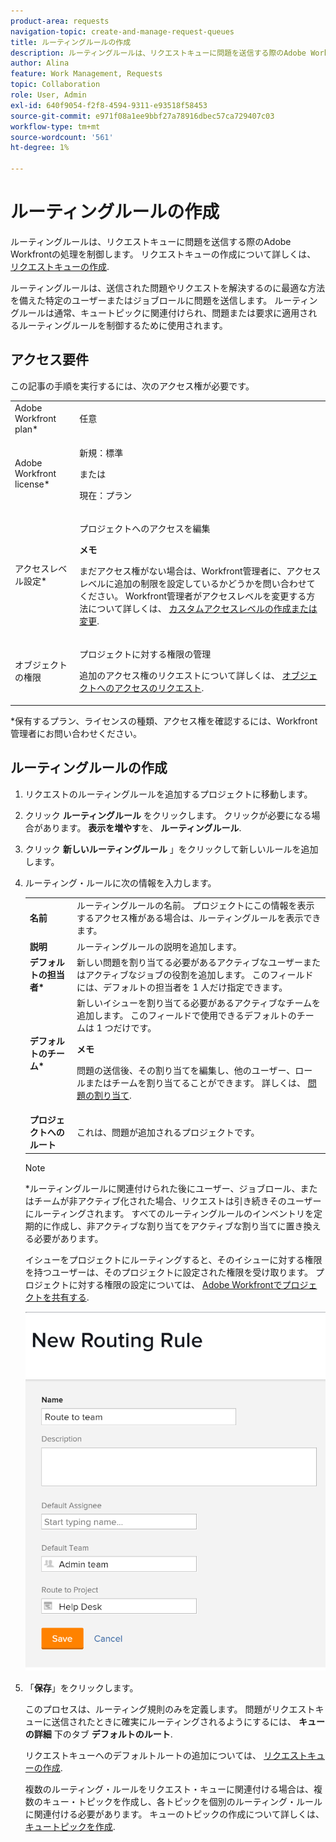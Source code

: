 ```yaml
---
product-area: requests
navigation-topic: create-and-manage-request-queues
title: ルーティングルールの作成
description: ルーティングルールは、リクエストキューに問題を送信する際のAdobe Workfrontの処理を制御します。 リクエストキューの作成の詳細は、「リクエストキューの作成」を参照してください。
author: Alina
feature: Work Management, Requests
topic: Collaboration
role: User, Admin
exl-id: 640f9054-f2f8-4594-9311-e93518f58453
source-git-commit: e971f08a1ee9bbf27a78916dbec57ca729407c03
workflow-type: tm+mt
source-wordcount: '561'
ht-degree: 1%

---
```


# ルーティングルールの作成

<!-- Audited: 12/2023 -->

ルーティングルールは、リクエストキューに問題を送信する際のAdobe Workfrontの処理を制御します。 リクエストキューの作成について詳しくは、 [リクエストキューの作成](../../../manage-work/requests/create-and-manage-request-queues/create-request-queue.md).

ルーティングルールは、送信された問題やリクエストを解決するのに最適な方法を備えた特定のユーザーまたはジョブロールに問題を送信します。 ルーティングルールは通常、キュートピックに関連付けられ、問題または要求に適用されるルーティングルールを制御するために使用されます。

## アクセス要件

<!--drafted - replace the table at P&P:

<table style="table-layout:auto"> 
 <col> 
 <col> 
 <tbody> 
  <tr> 
   <td role="rowheader">Adobe Workfront plan*</td> 
   <td> <p>Any </p> </td> 
  </tr> 
  <tr> 
   <td role="rowheader">Adobe Workfront license*</td> 
   <td> <p>Current license: Standard </p> 
   Or
   <p>Legacy license: Plan </p> </td> 
  </tr> 
  <tr> 
   <td role="rowheader">Access level configurations*</td> 
   <td> <p>Edit access to Projects</p> <p><b>NOTE</b>
   
   If you still don't have access, ask your Workfront administrator if they set additional restrictions in your access level. For information on how a Workfront administrator can modify your access level, see <a href="../../../administration-and-setup/add-users/configure-and-grant-access/create-modify-access-levels.md" class="MCXref xref">Create or modify custom access levels</a>.</p> </td> 
  </tr> 
  <tr> 
   <td role="rowheader">Object permissions</td> 
   <td> <p> Manage permissions to the project</p> <p>For information on requesting additional access, see <a href="../../../workfront-basics/grant-and-request-access-to-objects/request-access.md" class="MCXref xref">Request access to objects </a>.</p> </td> 
  </tr> 
 </tbody> 
</table>
-->

この記事の手順を実行するには、次のアクセス権が必要です。

<table style="table-layout:auto"> 
 <col> 
 <col> 
 <tbody> 
  <tr> 
   <td role="rowheader">Adobe Workfront plan*</td> 
   <td> <p>任意 </p> </td> 
  </tr> 
  <tr> 
   <td role="rowheader">Adobe Workfront license*</td> 
   <td>
    <p>新規：標準</p>
    <p>または</p>
    <p>現在：プラン</p></td> 
  </tr> 
  <tr> 
   <td role="rowheader">アクセスレベル設定*</td> 
   <td> <p>プロジェクトへのアクセスを編集</p> <p><b>メモ</b>

まだアクセス権がない場合は、Workfront管理者に、アクセスレベルに追加の制限を設定しているかどうかを問い合わせてください。 Workfront管理者がアクセスレベルを変更する方法について詳しくは、 <a href="../../../administration-and-setup/add-users/configure-and-grant-access/create-modify-access-levels.md" class="MCXref xref">カスタムアクセスレベルの作成または変更</a>.</p> </td>
</tr> 
  <tr> 
   <td role="rowheader">オブジェクトの権限</td> 
   <td> <p> プロジェクトに対する権限の管理</p> <p>追加のアクセス権のリクエストについて詳しくは、 <a href="../../../workfront-basics/grant-and-request-access-to-objects/request-access.md" class="MCXref xref">オブジェクトへのアクセスのリクエスト</a>.</p> </td> 
  </tr> 
 </tbody> 
</table>

*保有するプラン、ライセンスの種類、アクセス権を確認するには、Workfront管理者にお問い合わせください。

## ルーティングルールの作成

1. リクエストのルーティングルールを追加するプロジェクトに移動します。
1. クリック **ルーティングルール** をクリックします。 クリックが必要になる場合があります。 **表示を増やす**&#x200B;を、 **ルーティングルール**.
1. クリック **新しいルーティングルール** 」をクリックして新しいルールを追加します。
1. ルーティング・ルールに次の情報を入力します。

   <table style="table-layout:auto"> 
    <col> 
    <col> 
    <thead> 
     </thead> 
    <tbody> 
     <tr> 
      <td role="rowheader"><strong>名前</strong> </td> 
      <td>ルーティングルールの名前。 プロジェクトにこの情報を表示するアクセス権がある場合は、ルーティングルールを表示できます。</td> 
     </tr> 
     <tr> 
      <td role="rowheader"><strong>説明</strong> </td> 
      <td>ルーティングルールの説明を追加します。</td> 
     </tr> 
     <tr> 
      <td role="rowheader"><strong>デフォルトの担当者*</strong> </td> 
      <td>新しい問題を割り当てる必要があるアクティブなユーザーまたはアクティブなジョブの役割を追加します。 このフィールドには、デフォルトの担当者を 1 人だけ指定できます。 </td> 
     </tr> 
     <tr> 
      <td role="rowheader"><strong>デフォルトのチーム*</strong> </td> 
      <td>新しいイシューを割り当てる必要があるアクティブなチームを追加します。 このフィールドで使用できるデフォルトのチームは 1 つだけです。

   <p><b>メモ</b></p>

   問題の送信後、その割り当てを編集し、他のユーザー、ロールまたはチームを割り当てることができます。 詳しくは、  <a href="../../../manage-work/issues/manage-issues/assign-issues.md">問題の割り当て</a>.

   </td> 
     </tr> 
     <tr> 
      <td role="rowheader"><strong>プロジェクトへのルート</strong> </td> 
      <td>これは、問題が追加されるプロジェクトです。</td> 
     </tr> 
    </tbody> 
   </table>

   >[!NOTE]
   >
   >*ルーティングルールに関連付けられた後にユーザー、ジョブロール、またはチームが非アクティブ化された場合、リクエストは引き続きそのユーザーにルーティングされます。 すべてのルーティングルールのインベントリを定期的に作成し、非アクティブな割り当てをアクティブな割り当てに置き換える必要があります。

   イシューをプロジェクトにルーティングすると、そのイシューに対する権限を持つユーザーは、そのプロジェクトに設定された権限を受け取ります。 プロジェクトに対する権限の設定については、 [Adobe Workfrontでプロジェクトを共有する](../../../workfront-basics/grant-and-request-access-to-objects/share-a-project.md).

   ![[ 新しいルーティング規則 ] ボックス](assets/new-routing-rule-box.png)

1. 「**保存**」をクリックします。

   このプロセスは、ルーティング規則のみを定義します。 問題がリクエストキューに送信されたときに確実にルーティングされるようにするには、 **キューの詳細** 下のタブ **デフォルトのルート**.

   リクエストキューへのデフォルトルートの追加については、 [リクエストキューの作成](../../../manage-work/requests/create-and-manage-request-queues/create-request-queue.md).

   複数のルーティング・ルールをリクエスト・キューに関連付ける場合は、複数のキュー・トピックを作成し、各トピックを個別のルーティング・ルールに関連付ける必要があります。 キューのトピックの作成について詳しくは、 [キュートピックを作成](../../../manage-work/requests/create-and-manage-request-queues/create-queue-topics.md).
